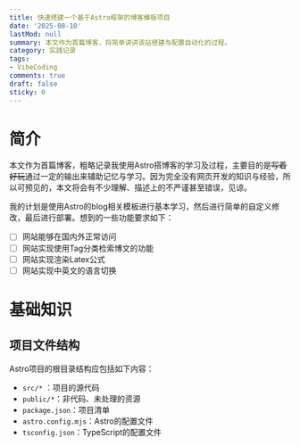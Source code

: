 ```yaml
---
title: 快速搭建一个基于Astro框架的博客模板项目
date: '2025-08-10'
lastMod: null
summary: 本文作为首篇博客，将简单讲讲该站搭建与配置自动化的过程。
category: 实践记录
tags:
- VibeCoding
comments: true
draft: false
sticky: 0
---
```

# 简介

本文作为首篇博客，粗略记录我使用Astro搭博客的学习及过程，主要目的是~~写着好玩~~通过一定的输出来辅助记忆与学习。因为完全没有网页开发的知识与经验，所以可预见的，本文将会有不少理解、描述上的不严谨甚至错误，见谅。

我的计划是使用Astro的blog相关模板进行基本学习，然后进行简单的自定义修改，最后进行部署。想到的一些功能要求如下：

- [ ] 网站能够在国内外正常访问
- [ ] 网站实现使用Tag分类检索博文的功能
- [ ] 网站实现渲染Latex公式
- [ ] 网站实现中英文的语言切换

# 基础知识

## 项目文件结构

Astro项目的根目录结构应包括如下内容：

- `src/*` ：项目的源代码
- `public/*`：非代码、未处理的资源
- `package.json`：项目清单
- `astro.config.mjs`：Astro的配置文件
- `tsconfig.json`：TypeScript的配置文件